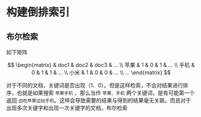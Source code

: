 # 构建倒排索引

## 布尔检索

如下矩阵

$$
\begin{matrix} 
 & doc1 & doc2 & doc3 & ... \\ 
苹果 & 1 & 0 & 1 & ... \\ 
手机 & 0 & 1 & 1 & ... \\
小米 & 1 & 0 & 0 & ... \\
...
\end{matrix} 
$$


对于不同的文档，关键词是否出现（1、0）。但是这样检索，不会对结果进行排序，也就是如果搜索 `苹果手机` ，那么当作 `苹果、手机` 两个关键词，是有可能第一个返回 `边吃苹果边玩手机`。这样会导致需要的结果与得到的结果毫无关联。而且对于出现多次关键字和出现一次关键字的文档，布尔检索